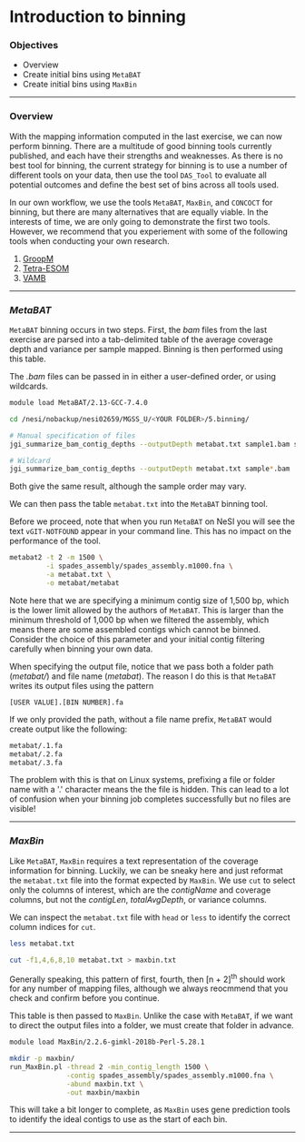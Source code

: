# Introduction to binning

### Objectives

* Overview
* Create initial bins using `MetaBAT`
* Create initial bins using `MaxBin`

---

### Overview

With the mapping information computed in the last exercise, we can now perform binning. There are a multitude of good binning tools currently published, and each have their strengths and weaknesses. As there is no best tool for binning, the current strategy for binning is to use a number of different tools on your data, then use the tool `DAS_Tool` to evaluate all potential outcomes and define the best set of bins across all tools used.

In our own workflow, we use the tools `MetaBAT`, `MaxBin`, and `CONCOCT` for binning, but there are many alternatives that are equally viable. In the interests of time, we are only going to demonstrate the first two tools. However, we recommend that you experiement with some of the following tools when conducting your own research.

1. [GroopM](http://ecogenomics.github.io/GroopM/)
1. [Tetra-ESOM](https://github.com/tetramerFreqs/Binning)
1. [VAMB](https://github.com/RasmussenLab/vamb)

---

### *MetaBAT*

`MetaBAT` binning occurs in two steps. First, the *bam* files from the last exercise are parsed into a tab-delimited table of the average coverage depth and variance per sample mapped. Binning is then performed using this table.

The *.bam* files can be passed in in either a user-defined order, or using wildcards.
```bash
module load MetaBAT/2.13-GCC-7.4.0

cd /nesi/nobackup/nesi02659/MGSS_U/<YOUR FOLDER>/5.binning/

# Manual specification of files
jgi_summarize_bam_contig_depths --outputDepth metabat.txt sample1.bam sample2.bam sample3.bam sample4.bam

# Wildcard
jgi_summarize_bam_contig_depths --outputDepth metabat.txt sample*.bam
```

Both give the same result, although the sample order may vary.

We can then pass the table `metabat.txt` into the `MetaBAT` binning tool.

Before we proceed, note that when you run `MetaBAT` on NeSI you will see the text `vGIT-NOTFOUND` appear in your command line. This has no impact on the performance of the tool.

```bash
metabat2 -t 2 -m 1500 \
         -i spades_assembly/spades_assembly.m1000.fna \
         -a metabat.txt \
         -o metabat/metabat
```

Note here that we are specifying a minimum contig size of 1,500 bp, which is the lower limit allowed by the authors of `MetaBAT`. This is larger than the minimum threshold of 1,000 bp when we filtered the assembly, which means there are some assembled contigs which cannot be binned. Consider the choice of this parameter and your initial contig filtering carefully when binning your own data.

When specifying the output file, notice that we pass both a folder path (*metabat/*) and file name (*metabat*). The reason I do this is that `MetaBAT` writes its output files using the pattern

`[USER VALUE].[BIN NUMBER].fa`

If we only provided the path, without a file name prefix, `MetaBAT` would create output like the following:

```bash
metabat/.1.fa
metabat/.2.fa
metabat/.3.fa
```

The problem with this is that on Linux systems, prefixing a file or folder name with a '.' character means the the file is hidden. This can lead to a lot of confusion when your binning job completes successfully but no files are visible!

---

### *MaxBin*

Like `MetaBAT`, `MaxBin` requires a text representation of the coverage information for binning. Luckily, we can be sneaky here and just reformat the `metabat.txt` file into the format expected by `MaxBin`. We use `cut` to select only the columns of interest, which are the *contigName* and coverage columns, but not the *contigLen*, *totalAvgDepth*, or variance columns.

We can inspect the `metabat.txt` file with `head` or `less` to identify the correct column indices for `cut`.

```bash
less metabat.txt

cut -f1,4,6,8,10 metabat.txt > maxbin.txt
```

Generally speaking, this pattern of first, fourth, then [n + 2]<sup>th</sup> should work for any number of mapping files, although we always reocmmend that you check and confirm before you continue.

This table is then passed to `MaxBin`. Unlike the case with `MetaBAT`, if we want to direct the output files into a folder, we must create that folder in advance.

```bash
module load MaxBin/2.2.6-gimkl-2018b-Perl-5.28.1

mkdir -p maxbin/
run_MaxBin.pl -thread 2 -min_contig_length 1500 \
              -contig spades_assembly/spades_assembly.m1000.fna \
              -abund maxbin.txt \
              -out maxbin/maxbin
```

This will take a bit longer to complete, as `MaxBin` uses gene prediction tools to identify the ideal contigs to use as the start of each bin.

---
